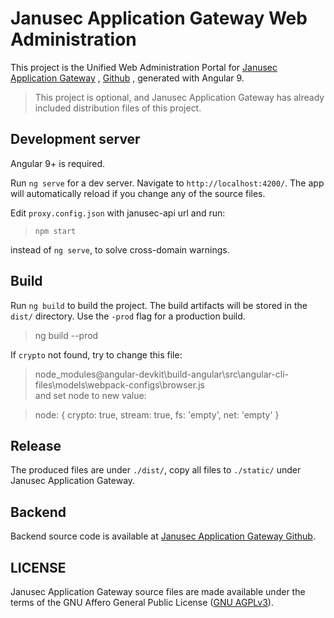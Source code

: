 # Janusec Application Gateway Web Administration

This project is the Unified Web Administration Portal for [Janusec Application Gateway](https://www.janusec.com/) , [Github](https://github.com/Janusec/janusec) , generated with Angular 9.  

> This project is optional, and Janusec Application Gateway has already included distribution files of this project.  

## Development server

Angular 9+ is required.  

Run `ng serve` for a dev server. Navigate to `http://localhost:4200/`. The app will automatically reload if you change any of the source files.

Edit `proxy.config.json` with janusec-api url and run:  
>  `npm start`  

instead of `ng serve`, to solve cross-domain warnings.


## Build

Run `ng build` to build the project. The build artifacts will be stored in the `dist/` directory. Use the `-prod` flag for a production build.  
> ng build --prod  

If `crypto` not found, try to change this file:
> node_modules@angular-devkit\build-angular\src\angular-cli-files\models\webpack-configs\browser.js  
and set node to new value:

> node: { crypto: true, stream: true, fs: 'empty', net: 'empty' }  

## Release

The produced files are under `./dist/`, copy all files  to `./static/` under Janusec Application Gateway. 

## Backend  

Backend source code is available at [Janusec Application Gateway Github](https://github.com/Janusec/janusec).  

## LICENSE

Janusec Application Gateway source files are made available under the terms of the GNU Affero General Public License ([GNU AGPLv3](http://www.gnu.org/licenses/agpl-3.0.html)).  

